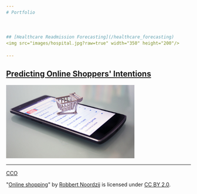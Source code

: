 ```yaml
---
# Portfolio



## [Healthcare Readmission Forecasting](/healthcare_forecasting)
<img src="images/hospital.jpg?raw=true" width="350" height="200"/>

---
```


## [Predicting Online Shoppers' Intentions](/ecommerce_sales_prediction)
<img src="images/online_shopping.jpg?raw=true" width="350" height="200"/>

---

<a href="https://www.pexels.com/photo/close-up-photo-of-a-stethoscope-40568/">CCO</a>
<p class="attribution">"<a rel="noopener noreferrer" href="https://www.flickr.com/photos/30760216@N08/22257890101">Online shopping</a>" by <a rel="noopener noreferrer" href="https://www.flickr.com/photos/30760216@N08">Robbert Noordzij</a> is licensed under <a rel="noopener noreferrer" href="https://creativecommons.org/licenses/by/2.0/?ref=openverse">CC BY 2.0</a>.</p>


